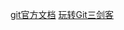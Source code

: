 [git官方文档](https://git-scm.com/book/zh/v2)
[玩转Git三剑客](https://time.geekbang.org/search?q=%E7%8E%A9%E8%BD%ACgit%E4%B8%89%E5%89%91%E5%AE%A2)
